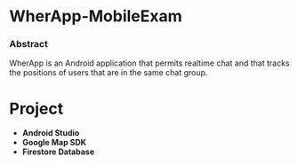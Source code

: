 # WherApp-MobileExam
 
### Abstract 

WherApp is an Android application that permits realtime chat and that tracks the positions of users that are in the same chat group.

# Project 

+ **Android Studio**
+ **Google Map SDK**
+ **Firestore Database**
